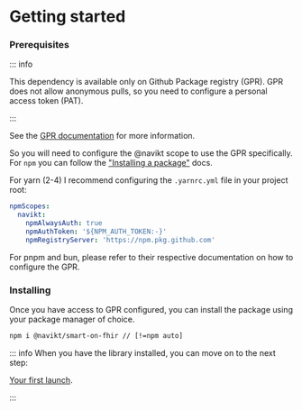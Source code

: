 # Getting started

### Prerequisites

::: info

This dependency is available only on Github Package registry (GPR). GPR does not allow anonymous pulls, so you need to
configure a personal access token (PAT).

:::

See the
[GPR documentation](https://docs.github.com/en/packages/working-with-a-github-packages-registry/working-with-the-npm-registry#authenticating-to-github-packages)
for more information.

So you will need to configure the @navikt scope to use the GPR specifically. For `npm` you can follow the
["Installing a package"](https://docs.github.com/en/packages/working-with-a-github-packages-registry/working-with-the-npm-registry#installing-a-package)
docs.

For yarn (2-4) I recommend configuring the `.yarnrc.yml` file in your project root:

```yaml
npmScopes:
  navikt:
    npmAlwaysAuth: true
    npmAuthToken: '${NPM_AUTH_TOKEN:-}'
    npmRegistryServer: 'https://npm.pkg.github.com'
```

For pnpm and bun, please refer to their respective documentation on how to configure the GPR.

### Installing

Once you have access to GPR configured, you can install the package using your package manager of choice.

```sh
npm i @navikt/smart-on-fhir // [!=npm auto]
```

::: info When you have the library installed, you can move on to the next step:

[Your first launch](./your-first-launch.md).

:::
